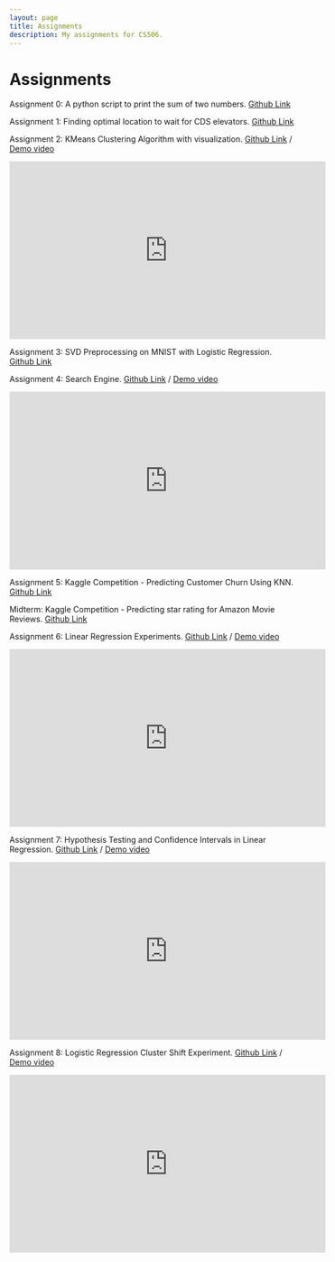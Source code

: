 ```yaml
---
layout: page
title: Assignments
description: My assignments for CS506.
---
```


# Assignments

Assignment 0: A python script to print the sum of two numbers.
[Github Link](https://github.com/michaelliruoxi/mlrx-assignment-0.git)

Assignment 1: Finding optimal location to wait for CDS elevators.
[Github Link](https://github.com/michaelliruoxi/mlrx-assignment-1.git)

Assignment 2: KMeans Clustering Algorithm with visualization.
[Github Link](https://github.com/michaelliruoxi/mlrx-assignment-2.git) / [Demo video](https://youtu.be/Ep7_OohfwFw)

<iframe 
    width="560" 
    height="315" 
    src="https://www.youtube.com/embed/Ep7_OohfwFw" 
    frameborder="0" 
    allow="accelerometer; autoplay; clipboard-write; encrypted-media; gyroscope; picture-in-picture" 
    allowfullscreen>
</iframe>

Assignment 3: SVD Preprocessing on MNIST with Logistic Regression.
[Github Link](https://github.com/michaelliruoxi/mlrx-assignment-3.git)

Assignment 4: Search Engine.
[Github Link](https://github.com/michaelliruoxi/mlrx-assignment-4.git) / [Demo video](https://www.youtube.com/watch?v=wUh6HIWKBTc)

<iframe 
    width="560" 
    height="315" 
    src="https://www.youtube.com/embed/wUh6HIWKBTc" 
    frameborder="0" 
    allow="accelerometer; autoplay; clipboard-write; encrypted-media; gyroscope; picture-in-picture" 
    allowfullscreen>
</iframe>

Assignment 5: Kaggle Competition - Predicting Customer Churn Using KNN.
[Github Link](https://github.com/michaelliruoxi/mlrx-assignment-5.git)

Midterm: Kaggle Competition - Predicting star rating for Amazon Movie Reviews.
[Github Link](https://github.com/michaelliruoxi/mlrx-cs506-midterm.git)

Assignment 6: Linear Regression Experiments.
[Github Link](https://github.com/michaelliruoxi/mlrx-assignment-6.git) / [Demo video](https://youtu.be/l8vPsL2zPWk)

<iframe 
    width="560" 
    height="315" 
    src="https://www.youtube.com/embed/l8vPsL2zPWk" 
    frameborder="0" 
    allow="accelerometer; autoplay; clipboard-write; encrypted-media; gyroscope; picture-in-picture" 
    allowfullscreen>
</iframe>

Assignment 7: Hypothesis Testing and Confidence Intervals in Linear Regression.
[Github Link](https://github.com/michaelliruoxi/mlrx-assignment-7.git) / [Demo video](https://youtu.be/KosFLNiPX6c)

<iframe 
    width="560" 
    height="315" 
    src="https://www.youtube.com/embed/KosFLNiPX6c" 
    frameborder="0" 
    allow="accelerometer; autoplay; clipboard-write; encrypted-media; gyroscope; picture-in-picture" 
    allowfullscreen>
</iframe>

Assignment 8: Logistic Regression Cluster Shift Experiment.
[Github Link](https://github.com/michaelliruoxi/mlrx-assignment-8.git) / [Demo video](https://youtu.be/ptJtirhkZaA)

<iframe 
    width="560" 
    height="315" 
    src="https://www.youtube.com/embed/ptJtirhkZaA" 
    frameborder="0" 
    allow="accelerometer; autoplay; clipboard-write; encrypted-media; gyroscope; picture-in-picture" 
    allowfullscreen>
</iframe>

